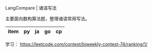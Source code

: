 LangCompare | 诸语写法

主要面向数构算法题，整理诸语常用写法。

item|py|ja|go|cp
-|-|-|-|-

学习：  https://leetcode.com/contest/biweekly-contest-74/ranking/1/
